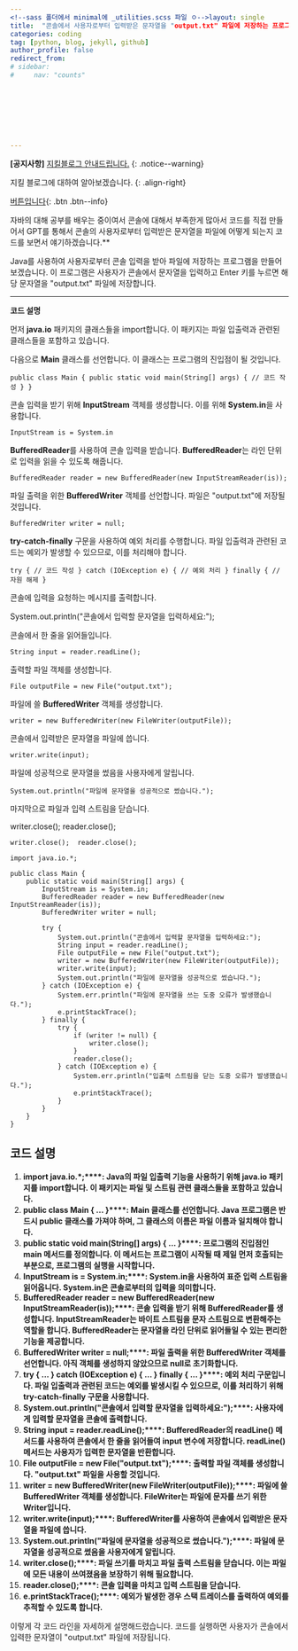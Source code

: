```yaml
---
<!--sass 폴더에서 minimal에 _utilities.scss 파일 ㅇ-->layout: single
title:  "콘솔에서 사용자로부터 입력받은 문자열을 "output.txt" 파일에 저장하는 프로그램 "
categories: coding
tag: [python, blog, jekyll, github]
author_profile: false
redirect_from:
# sidebar:
#     nav: "counts"








---
```


**[공지사항]** [지킬블로그 안내드립니다.](https://mmistakes.github.io/minimal-mistakes/docs/quick-start-guide/)
{: .notice--warning}

지킬 블로그에 대하여 알아보겠습니다.
{: .align-right}   
<!-- 오른쪽정렬 -->
[버튼입니다](https://google.com){: .btn .btn--info}





자바의 대해 공부를 배우는 중이여서  콘솔에 대해서 부족한게 많아서 코드를 직접 만들어서 GPT를 통해서 콘솔의 사용자로부터 입력받은 문자열을 파일에 어떻게 되는지 코드를 보면서 얘기하겠습니다.** 

Java를 사용하여 사용자로부터 콘솔 입력을 받아 파일에 저장하는 프로그램을 만들어보겠습니다. 이 프로그램은 사용자가 콘솔에서 문자열을 입력하고 Enter 키를 누르면 해당 문자열을 "output.txt" 파일에 저장합니다.

****

**코드 설명**

먼저 **java.io** 패키지의 클래스들을 import합니다. 이 패키지는 파일 입출력과 관련된 클래스들을 포함하고 있습니다.



다음으로 **Main** 클래스를 선언합니다. 이 클래스는 프로그램의 진입점이 될 것입니다.

```
public class Main { public static void main(String[] args) { // 코드 작성 } }
```

콘솔 입력을 받기 위해 **InputStream** 객체를 생성합니다. 이를 위해 **System.in**을 사용합니다.

```
InputStream is = System.in
```

**BufferedReader**를 사용하여 콘솔 입력을 받습니다. **BufferedReader**는 라인 단위로 입력을 읽을 수 있도록 해줍니다.

```
BufferedReader reader = new BufferedReader(new InputStreamReader(is));
```

파일 출력을 위한 **BufferedWriter** 객체를 선언합니다. 파일은 "output.txt"에 저장될 것입니다.

```
BufferedWriter writer = null;
```

**try-catch-finally** 구문을 사용하여 예외 처리를 수행합니다. 파일 입출력과 관련된 코드는 예외가 발생할 수 있으므로, 이를 처리해야 합니다.

```
try { // 코드 작성 } catch (IOException e) { // 예외 처리 } finally { // 자원 해제 }
```

콘솔에 입력을 요청하는 메시지를 출력합니다.

System.out.println("콘솔에서 입력할 문자열을 입력하세요:");

콘솔에서 한 줄을 읽어들입니다.

```
String input = reader.readLine();
```

출력할 파일 객체를 생성합니다.

```
File outputFile = new File("output.txt");
```

파일에 쓸 **BufferedWriter** 객체를 생성합니다.

```
writer = new BufferedWriter(new FileWriter(outputFile));
```

콘솔에서 입력받은 문자열을 파일에 씁니다.

```
writer.write(input);
```

파일에 성공적으로 문자열을 썼음을 사용자에게 알립니다.

```
System.out.println("파일에 문자열을 성공적으로 썼습니다.");
```



마지막으로 파일과 입력 스트림을 닫습니다.

writer.close();  reader.close();

```
writer.close();  reader.close();
```

```
import java.io.*;

public class Main {
    public static void main(String[] args) {
        InputStream is = System.in;
        BufferedReader reader = new BufferedReader(new InputStreamReader(is));
        BufferedWriter writer = null;

        try {
            System.out.println("콘솔에서 입력할 문자열을 입력하세요:");
            String input = reader.readLine();
            File outputFile = new File("output.txt");
            writer = new BufferedWriter(new FileWriter(outputFile));
            writer.write(input);
            System.out.println("파일에 문자열을 성공적으로 썼습니다.");
        } catch (IOException e) {
            System.err.println("파일에 문자열을 쓰는 도중 오류가 발생했습니다.");
            e.printStackTrace();
        } finally {
            try {
                if (writer != null) {
                    writer.close();
                }
                reader.close();
            } catch (IOException e) {
                System.err.println("입출력 스트림을 닫는 도중 오류가 발생했습니다.");
                e.printStackTrace();
            }
        }
    }
}
```

## 코드 설명

1. **import java.io.\*;****: Java의 파일 입출력 기능을 사용하기 위해 java.io 패키지를 import합니다. 이 패키지는 파일 및 스트림 관련 클래스들을 포함하고 있습니다.**
2. **public class Main { ... }****: Main 클래스를 선언합니다. Java 프로그램은 반드시 public 클래스를 가져야 하며, 그 클래스의 이름은 파일 이름과 일치해야 합니다.**
3. **public static void main(String[] args) { ... }****: 프로그램의 진입점인 main 메서드를 정의합니다. 이 메서드는 프로그램이 시작될 때 제일 먼저 호출되는 부분으로, 프로그램의 실행을 시작합니다.**
4. **InputStream is = System.in;****: System.in을 사용하여 표준 입력 스트림을 읽어옵니다. System.in은 콘솔로부터의 입력을 의미합니다.**
5. **BufferedReader reader = new BufferedReader(new InputStreamReader(is));****: 콘솔 입력을 받기 위해 BufferedReader를 생성합니다. InputStreamReader는 바이트 스트림을 문자 스트림으로 변환해주는 역할을 합니다. BufferedReader는 문자열을 라인 단위로 읽어들일 수 있는 편리한 기능을 제공합니다.**
6. **BufferedWriter writer = null;****: 파일 출력을 위한 BufferedWriter 객체를 선언합니다. 아직 객체를 생성하지 않았으므로 null로 초기화합니다.**
7. **try { ... } catch (IOException e) { ... } finally { ... }****: 예외 처리 구문입니다. 파일 입출력과 관련된 코드는 예외를 발생시킬 수 있으므로, 이를 처리하기 위해 try-catch-finally 구문을 사용합니다.**
8. **System.out.println("콘솔에서 입력할 문자열을 입력하세요:");****: 사용자에게 입력할 문자열을 콘솔에 출력합니다.**
9. **String input = reader.readLine();****: BufferedReader의 readLine() 메서드를 사용하여 콘솔에서 한 줄을 읽어들여 input 변수에 저장합니다. readLine() 메서드는 사용자가 입력한 문자열을 반환합니다.**
10. **File outputFile = new File("output.txt");****: 출력할 파일 객체를 생성합니다. "output.txt" 파일을 사용할 것입니다.**
11. **writer = new BufferedWriter(new FileWriter(outputFile));****: 파일에 쓸 BufferedWriter 객체를 생성합니다. FileWriter는 파일에 문자를 쓰기 위한 Writer입니다.**
12. **writer.write(input);****: BufferedWriter를 사용하여 콘솔에서 입력받은 문자열을 파일에 씁니다.**
13. **System.out.println("파일에 문자열을 성공적으로 썼습니다.");****: 파일에 문자열을 성공적으로 썼음을 사용자에게 알립니다.**
14. **writer.close();****: 파일 쓰기를 마치고 파일 출력 스트림을 닫습니다. 이는 파일에 모든 내용이 쓰여졌음을 보장하기 위해 필요합니다.**
15. **reader.close();****: 콘솔 입력을 마치고 입력 스트림을 닫습니다.**
16. **e.printStackTrace();****: 예외가 발생한 경우 스택 트레이스를 출력하여 예외를 추적할 수 있도록 합니다.**



이렇게 각 코드 라인을 자세하게 설명해드렸습니다. 코드를 실행하면 사용자가 콘솔에서 입력한 문자열이 "output.txt" 파일에 저장됩니다.